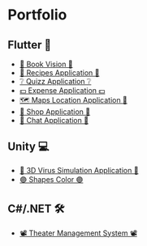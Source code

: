 # Portfolio

## Flutter 📱
<ul>
	<li>
		<a href="https://github.com/MadalinaAnd/UBB-MA-2021"> 
		📖 Book Vision 📖
		</a>
	</li>
	<li>
		<a href="https://github.com/MadalinaAnd/FlutterProjects/tree/main/meals_project"> 
		🍕 Recipes Application 🍕
		</a>
	</li>
	<li>
		<a href="https://github.com/MadalinaAnd/FlutterProjects/tree/main/first_application_app"> 
		❔ Quizz Application ❔
		</a>
	</li>
	<li>
		<a href="https://github.com/MadalinaAnd/FlutterProjects/tree/main/expense_project"> 
		💵 Expense Application 💵
		</a>
	</li>
	<li>
		<a href="https://github.com/MadalinaAnd/FlutterProjects/tree/main/maps_location"> 
		🗺 Maps Location Application 🥗
		</a>
	</li>
	<li>
		<a href="https://github.com/MadalinaAnd/FlutterProjects/tree/main/shop_app"> 
		👗 Shop Application 👗
		</a>
	</li>
		<li>
		<a href="https://github.com/MadalinaAnd/FlutterProjects/tree/main/chat_app"> 
		🙋 Chat Application 🙋
		</a>
	</li>
</ul>
</li>

## Unity 💻 
<ul>
	<li>
		<a href="https://github.com/RigoCat/Virus_Simulation_Application"> 
		🦠 3D Virus Simulation Application 🦠 
		</a>
	</li>
	<li>
		<a href="https://github.com/RigoCat/ShapesColor"> 
		🟣 Shapes Color 🟣 
		</a>
	</li>
</ul>
</li>


## C#/.NET 🛠
<ul>
	<li>
		<a href="https://github.com/MadalinaAnd/UBB-ISS-2021"> 
		📽 Theater Management System 📽
		</a>
	</li>
</ul>
</li>
